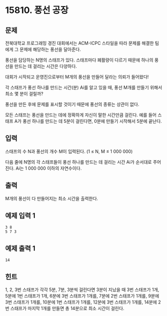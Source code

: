 # 15810. 풍선 공장

## 문제

전북대학교 프로그래밍 경진 대회에서는 ACM-ICPC 스타일을 따라 문제를 해결한 팀에게 그 문제에 해당하는 풍선을 달아준다.

풍선을 담당하는 N명의 스태프가 있다. 스태프마다 폐활량이 다르기 때문에 하나의 풍선을 만드는 데 걸리는 시간은 다양하다.

대회가 시작되고 운영진으로부터 M개의 풍선을 만들어 달라는 의뢰가 들어왔다!

각 스태프가 풍선 하나를 만드는 시간(분) Ai를 알고 있을 때, 풍선 M개를 만들기 위해서 최소 몇 분이 걸릴까?

풍선을 만든 후에 문제를 표시할 것이기 때문에 풍선의 종류는 상관이 없다.

모든 스태프는 풍선을 만드는 데에 정확하게 자신이 말한 시간만큼 걸린다. 예를 들어 스태프 A가 풍선 하나를 만드는 데 5분이 걸린다면, 0분에 만들기 시작해서 5분에 끝난다.

## 입력

스태프의 수 N과 풍선의 개수 M이 입력된다. (1 ≤ N, M ≤ 1 000 000)

다음 줄에 N명의 각 스태프들이 풍선 하나를 만드는 데 걸리는 시간 Ai가 순서대로 주어진다. Ai는 1 000 000 이하의 자연수이다.

## 출력

M개의 풍선이 다 만들어지는 최소 시간을 출력한다.

## 예제 입력 1

```
3 8
5 7 3
```

## 예제 출력 1

```
14
```

## 힌트

1, 2, 3번 스태프가 각각 5분, 7분, 3분씩 걸린다면 3분이 지났을 때 3번 스태프가 1개, 5분에 1번 스태프가 1개, 6분에 3번 스태프가 1개를, 7분에 2번 스태프가 1개를, 9분에 3번 스태프가 1개를, 10분에 1번 스태프가 1개를, 12분에 3번 스태프가 1개를, 14분에 2번 스태프가 마지막 1개를 만들면 총 14분으로 최소 시간이 걸린다.